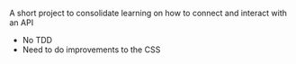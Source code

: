 A short project to consolidate learning on how to connect and interact with an API
- No TDD
- Need to do improvements to the CSS